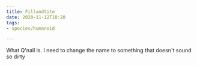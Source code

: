 ```yaml
---
title: Fillandtite
date: 2020-11-12T18:20
tags:
- species/humanoid

---
```


What Q'nall is. I need to change the name to something that doesn't sound so
dirty

